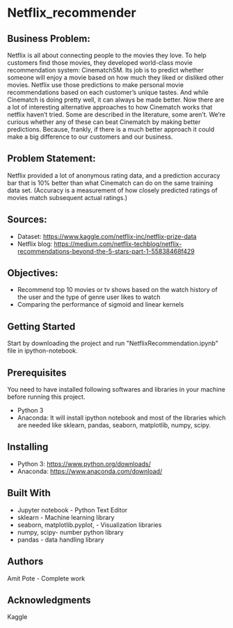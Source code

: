 # Netflix_recommender
## Business Problem: ##

Netflix is all about connecting people to the movies they love. To help customers find those movies, they developed world-class movie recommendation system: CinematchSM. Its job is to predict whether someone will enjoy a movie based on how much they liked or disliked other movies. Netflix use those predictions to make personal movie recommendations based on each customer’s unique tastes. And while Cinematch is doing pretty well, it can always be made better. Now there are a lot of interesting alternative approaches to how Cinematch works that netflix haven’t tried. Some are described in the literature, some aren’t. We’re curious whether any of these can beat Cinematch by making better predictions. Because, frankly, if there is a much better approach it could make a big difference to our customers and our business. 

## Problem Statement: ##

Netflix provided a lot of anonymous rating data, and a prediction accuracy bar that is 10% better than what Cinematch can do on the same training data set. (Accuracy is a measurement of how closely predicted ratings of movies match subsequent actual ratings.)

## Sources: ##
* Dataset: https://www.kaggle.com/netflix-inc/netflix-prize-data
* Netflix blog: https://medium.com/netflix-techblog/netflix-recommendations-beyond-the-5-stars-part-1-55838468f429

## Objectives: ##
* Recommend top 10 movies or tv shows based on the watch history of the user and the type of genre user likes to watch
* Comparing the performance of sigmoid and linear kernels

## Getting Started ##
Start by downloading the project and run "NetflixRecommendation.ipynb" file in ipython-notebook.

## Prerequisites ##
You need to have installed following softwares and libraries in your machine before running this project.
* Python 3
* Anaconda: It will install ipython notebook and most of the libraries which are needed like sklearn, pandas, seaborn, matplotlib, numpy, scipy.

## Installing ## 
* Python 3: https://www.python.org/downloads/
* Anaconda: https://www.anaconda.com/download/

## Built With ## 
* Jupyter notebook - Python Text Editor
* sklearn - Machine learning library
* seaborn, matplotlib.pyplot, - Visualization libraries
* numpy, scipy- number python library
* pandas - data handling library

## Authors ##
Amit Pote - Complete work

## Acknowledgments ##
Kaggle
